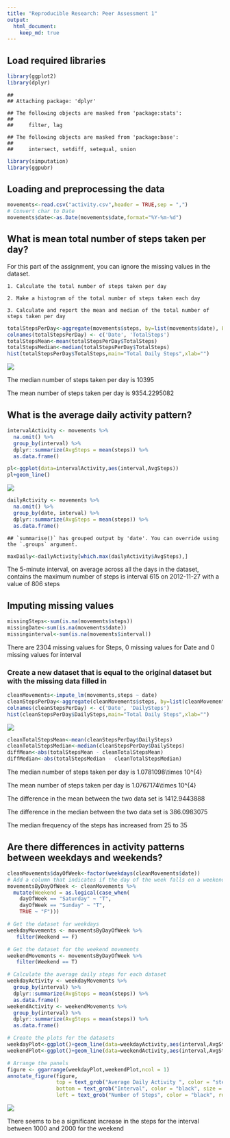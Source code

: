 ```yaml
---
title: "Reproducible Research: Peer Assessment 1"
output: 
  html_document:
    keep_md: true
---
```

## Load required libraries

```r
library(ggplot2)
library(dplyr)
```

```
## 
## Attaching package: 'dplyr'
```

```
## The following objects are masked from 'package:stats':
## 
##     filter, lag
```

```
## The following objects are masked from 'package:base':
## 
##     intersect, setdiff, setequal, union
```

```r
library(simputation)
library(ggpubr)
```

## Loading and preprocessing the data


```r
movements<-read.csv("activity.csv",header = TRUE,sep = ",")
# Convert char to Date
movements$date<-as.Date(movements$date,format="%Y-%m-%d")
```


## What is mean total number of steps taken per day?

For this part of the assignment, you can ignore the missing values in the dataset.

    1. Calculate the total number of steps taken per day

    2. Make a histogram of the total number of steps taken each day

    3. Calculate and report the mean and median of the total number of steps taken per day


```r
totalStepsPerDay<-aggregate(movements$steps, by=list(movements$date), FUN=sum, na.rm=TRUE)
colnames(totalStepsPerDay) <- c('Date', 'TotalSteps')
totalStepsMean<-mean(totalStepsPerDay$TotalSteps)
totalStepsMedian<-median(totalStepsPerDay$TotalSteps)
hist(totalStepsPerDay$TotalSteps,main="Total Daily Steps",xlab="")
```

![](PA1_template_files/figure-html/totalsteps-1.png)<!-- -->

The median number of steps taken per day is 10395  

The mean number of steps taken per day is 9354.2295082  


## What is the average daily activity pattern?

```r
intervalActivity <- movements %>%
  na.omit() %>%
  group_by(interval) %>%
  dplyr::summarize(AvgSteps = mean(steps)) %>% 
  as.data.frame()

pl<-ggplot(data=intervalActivity,aes(interval,AvgSteps))
pl+geom_line()
```

![](PA1_template_files/figure-html/averagesteps-1.png)<!-- -->

```r
dailyActivity <- movements %>%
  na.omit() %>%
  group_by(date, interval) %>%
  dplyr::summarize(AvgSteps = mean(steps)) %>% 
  as.data.frame()
```

```
## `summarise()` has grouped output by 'date'. You can override using the `.groups` argument.
```

```r
maxDaily<-dailyActivity[which.max(dailyActivity$AvgSteps),]
```

The 5-minute interval, on average across all the days in the dataset, contains the maximum number of steps is interval 615 on 2012-11-27 with a value of 806 steps  


## Imputing missing values


```r
missingSteps<-sum(is.na(movements$steps))
missingDate<-sum(is.na(movements$date))
missinginterval<-sum(is.na(movements$interval))
```

There are 2304 missing values for Steps,  0 missing values for Date and 0 missing values for interval  

### Create a new dataset that is equal to the original dataset but with the missing data filled in



```r
cleanMovements<-impute_lm(movements,steps ~ date)
cleanStepsPerDay<-aggregate(cleanMovements$steps, by=list(cleanMovements$date),FUN=sum)
colnames(cleanStepsPerDay) <- c('Date', 'DailySteps')
hist(cleanStepsPerDay$DailySteps,main="Total Daily Steps",xlab="")
```

![](PA1_template_files/figure-html/imputemissingvalues-1.png)<!-- -->

```r
cleanTotalStepsMean<-mean(cleanStepsPerDay$DailySteps)
cleanTotalStepsMedian<-median(cleanStepsPerDay$DailySteps)
diffMean<-abs(totalStepsMean - cleanTotalStepsMean)
diffMedian<-abs(totalStepsMedian - cleanTotalStepsMedian)
```
The median number of steps taken per day is 1.0781098\times 10^{4}  

The mean number of steps taken per day is 1.0767174\times 10^{4}  

The difference in the mean between the two data set is 1412.9443888  

The difference in the median between the two data set is 386.0983075  

The median frequency of the steps has increased from 25 to 35


## Are there differences in activity patterns between weekdays and weekends?


```r
cleanMovements$dayOfWeek<-factor(weekdays(cleanMovements$date))
# Add a column that indicates if the day of the week falls on a weekend
movementsByDayOfWeek <- cleanMovements %>%
  mutate(Weekend = as.logical(case_when(
    dayOfWeek == "Saturday" ~ "T",
    dayOfWeek == "Sunday" ~ "T",
    TRUE ~ "F")))

# Get the dataset for weekdays
weekdayMovements <- movementsByDayOfWeek %>%
   filter(Weekend == F)

# Get the dataset for the weekend movements
weekendMovements <- movementsByDayOfWeek %>%
   filter(Weekend == T)

# Calculate the average daily steps for each dataset
weekdayActivity <- weekdayMovements %>%
  group_by(interval) %>%
  dplyr::summarize(AvgSteps = mean(steps)) %>% 
  as.data.frame()
weekendActivity <- weekendMovements %>%
  group_by(interval) %>%
  dplyr::summarize(AvgSteps = mean(steps)) %>% 
  as.data.frame()

# Create the plots for the datasets
weekdayPlot<-ggplot()+geom_line(data=weekdayActivity,aes(interval,AvgSteps),color="red") + ylab("") + xlab("") + labs(title = "Week Days") + theme(plot.title = element_text(hjust = 0.5)) +ylim(0,200)
weekendPlot<-ggplot()+geom_line(data=weekendActivity,aes(interval,AvgSteps),color="blue") + ylab("") + xlab("") + labs(title = "Weekends") + theme(plot.title = element_text(hjust = 0.5)) +ylim(0,200)

# Arrange the panels
figure <- ggarrange(weekdayPlot,weekendPlot,ncol = 1)
annotate_figure(figure,
                top = text_grob("Average Daily Activity ", color = "steelblue", face = "bold", size = 14),
                bottom = text_grob("Interval", color = "black", size = 14),
                left = text_grob("Number of Steps", color = "black", rot = 90))
```

![](PA1_template_files/figure-html/weekdays-1.png)<!-- -->

There seems to be a significant increase in the steps for the interval between 1000 and 2000 for the weekend

